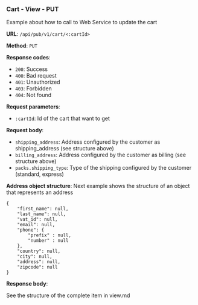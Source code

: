 ### Cart - View - PUT

Example about how to call to Web Service to update the cart

**URL**: `/api/pub/v1/cart/<:cartId>`

**Method**: `PUT`

**Response codes**:
* `200`: Success
* `400`: Bad request
* `401`: Unauthorized
* `403`: Forbidden
* `404`: Not found

**Request parameters**:
* `:cartId`: Id of the cart that want to get
  
**Request body**: 
* `shipping_address`: Address configured by the customer as shipping_address (see structure above)
* `billing_address`: Address configured by the customer as billing (see structure above)
* `packs.shipping_type`: Type of the shipping configured by the customer (standard, express)

**Address object structure**:
Next example shows the structure of an object that represents an address
```
{
	"first_name": null,
	"last_name": null,
	"vat_id": null,
	"email": null,
	"phone": {
		"prefix" : null,
		"number" : null
	},
	"country": null,
	"city": null,
	"address": null,
	"zipcode": null
}
```

**Response body**:

See the structure of the complete item in view.md 
